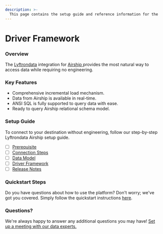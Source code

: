 ```yaml
---
description: >-
  This page contains the setup guide and reference information for the Airship source connector.
---
```


# Driver Framework

### Overview

The [Lyftrondata](https://www.lyftrondata.com/) integration for [Airship](https://www.lyftrondata.com/integration/marketing-analytics/airship/)[ ](https://www.lyftrondata.com/integration/airship/)provides the most natural way to access data while requiring no engineering.

### Key Features

* Comprehensive incremental load mechanism.
* Data from Airship is available in real-time.&#x20;
* ANSI SQL is fully supported to query data with ease.
* Ready to query Airship relational schema model.

### Setup Guide

To connect to your destination without engineering, follow our step-by-step Lyftrondata Airship setup guide.

* [ ] [Prerequisite](../../marketing-analytics/airship/prerequisite.md)
* [ ] [Connection Steps](../../marketing-analytics/airship/connection-steps.md)
* [ ] [Data Model](../../marketing-analytics/airship/data-model/)
* [ ] [Driver Framework](../../marketing-analytics/airship/driver-framework/)
* [ ] [Release Notes](../../marketing-analytics/airship/release-notes.md)

### Quickstart Steps

Do you have questions about how to use the platform? Don't worry; we've got you covered. Simply follow the quickstart instructions [here](../../../quickstart-steps.md).

### Questions? <a href="#questions" id="questions"></a>

We're always happy to answer any additional questions you may have! [Set up a meeting with our data experts.](https://www.lyftrondata.com/book-a-meeting/)


